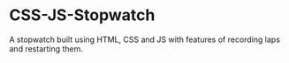 # CSS-JS-Stopwatch
A stopwatch built using HTML, CSS and JS with features of recording laps and restarting them.
